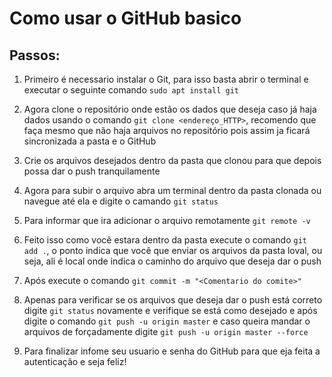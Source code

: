 # Como usar o GitHub basico

## Passos:
1. Primeiro é necessario instalar o Git, para isso basta abrir o terminal e executar o seguinte comando `sudo apt install git`

1. Agora clone o repositório onde estão os dados que deseja caso já haja dados usando o comando `git clone <endereço_HTTP>`, recomendo que faça mesmo  que não haja arquivos no repositório pois assim ja ficará sincronizada a pasta e o GitHub

1. Crie os arquivos desejados dentro da pasta que clonou para que depois possa dar o push tranquilamente

1. Agora para subir o arquivo abra um terminal dentro da pasta clonada ou navegue até ela e digite o camando `git status`

1. Para informar que ira adicionar o arquivo remotamente `git remote -v `

1. Feito isso como você estara dentro da pasta execute o comando `git add .`, o ponto indica que você que enviar os arquivos da pasta loval, ou seja, ali é local onde indica o caminho do arquivo que deseja dar o push

1. Após execute o comando `git commit -m "<Comentario do comite>"`

1. Apenas para verificar se os arquivos que deseja dar o push está correto digite `git status` novamente e verifique se está como desejado e após digite o comando `git push -u origin master` e caso queira mandar o arquivos de forçadamente digite `git push -u origin master --force` 

1. Para finalizar infome seu usuario e senha do GitHub para que eja feita a autenticação e seja feliz!